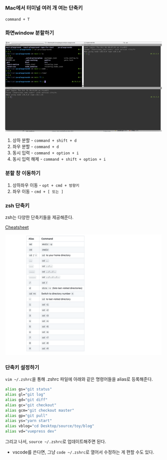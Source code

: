 ### Mac에서 터미널 여러 개 여는 단축키

`command + T`

### 화면window 분할하기

![Alt text](image.png)

1. 상하 분할 - `command + shift + d`
2. 좌우 분할 - `command + d`
3. 동시 입력 - `command + option + i`
4. 동시 입력 해제 - `command + shift + option + i`

### 분할 창 이동하기

1. 상하좌우 이동 - `opt + cmd + 방향키`
2. 좌우 이동 - `cmd + [ 또는 ]`

### zsh 단축키

zsh는 다양한 단축키들을 제공해준다.

[Cheatsheet](https://github.com/ohmyzsh/ohmyzsh/wiki/Cheatsheet)

![Alt text](image-1.png)

### 단축키 설정하기

`vim ~/.zshrc`을 통해 .zshrc 파일에 아래와 같은 명령어들을 alias로 등록해준다.

```bash
alias gs="git status"
alias gl="git log"
alias gd="git diff"
alias gc="git checkout"
alias gcm="git checkout master"
alias gp="git pull"
alias ys="yarn start"
alias vblog="cd Desktop/source/toy/blog"
alias vd="vuepress dev"

```

그리고 나서, `source ~/.zshrc`로 업데이트해주면 된다.

- vscode를 쓴다면, 그냥 `code ~/.zshrc`로 열어서 수정하는 게 편할 수도 있다.
